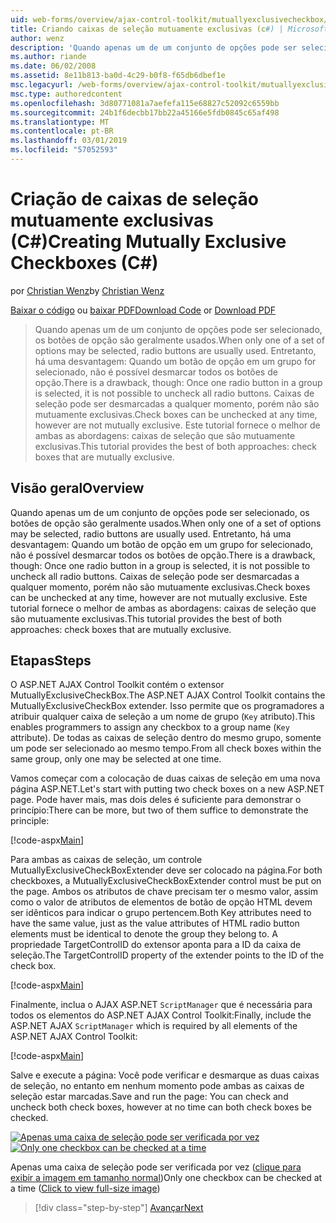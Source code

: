 ```yaml
---
uid: web-forms/overview/ajax-control-toolkit/mutuallyexclusivecheckbox/creating-mutually-exclusive-checkboxes-cs
title: Criando caixas de seleção mutuamente exclusivas (c#) | Microsoft Docs
author: wenz
description: 'Quando apenas um de um conjunto de opções pode ser selecionado, os botões de opção são geralmente usados. Entretanto, há uma desvantagem: Uma vez um botão de opção em um grupo é selecionado,...'
ms.author: riande
ms.date: 06/02/2008
ms.assetid: 8e11b813-ba0d-4c29-b0f8-f65db6dbef1e
msc.legacyurl: /web-forms/overview/ajax-control-toolkit/mutuallyexclusivecheckbox/creating-mutually-exclusive-checkboxes-cs
msc.type: authoredcontent
ms.openlocfilehash: 3d80771081a7aefefa115e68827c52092c6559bb
ms.sourcegitcommit: 24b1f6decbb17bb22a45166e5fdb0845c65af498
ms.translationtype: MT
ms.contentlocale: pt-BR
ms.lasthandoff: 03/01/2019
ms.locfileid: "57052593"
---
```

<a name="creating-mutually-exclusive-checkboxes-c"></a><span data-ttu-id="e797f-104">Criação de caixas de seleção mutuamente exclusivas (C#)</span><span class="sxs-lookup"><span data-stu-id="e797f-104">Creating Mutually Exclusive Checkboxes (C#)</span></span>
====================
<span data-ttu-id="e797f-105">por [Christian Wenz](https://github.com/wenz)</span><span class="sxs-lookup"><span data-stu-id="e797f-105">by [Christian Wenz](https://github.com/wenz)</span></span>

<span data-ttu-id="e797f-106">[Baixar o código](http://download.microsoft.com/download/9/3/f/93f8daea-bebd-4821-833b-95205389c7d0/MutuallyExclusiveCheckBox0.cs.zip) ou [baixar PDF](http://download.microsoft.com/download/b/6/a/b6ae89ee-df69-4c87-9bfb-ad1eb2b23373/mutuallyexclusivecheckbox0CS.pdf)</span><span class="sxs-lookup"><span data-stu-id="e797f-106">[Download Code](http://download.microsoft.com/download/9/3/f/93f8daea-bebd-4821-833b-95205389c7d0/MutuallyExclusiveCheckBox0.cs.zip) or [Download PDF](http://download.microsoft.com/download/b/6/a/b6ae89ee-df69-4c87-9bfb-ad1eb2b23373/mutuallyexclusivecheckbox0CS.pdf)</span></span>

> <span data-ttu-id="e797f-107">Quando apenas um de um conjunto de opções pode ser selecionado, os botões de opção são geralmente usados.</span><span class="sxs-lookup"><span data-stu-id="e797f-107">When only one of a set of options may be selected, radio buttons are usually used.</span></span> <span data-ttu-id="e797f-108">Entretanto, há uma desvantagem: Quando um botão de opção em um grupo for selecionado, não é possível desmarcar todos os botões de opção.</span><span class="sxs-lookup"><span data-stu-id="e797f-108">There is a drawback, though: Once one radio button in a group is selected, it is not possible to uncheck all radio buttons.</span></span> <span data-ttu-id="e797f-109">Caixas de seleção pode ser desmarcadas a qualquer momento, porém não são mutuamente exclusivas.</span><span class="sxs-lookup"><span data-stu-id="e797f-109">Check boxes can be unchecked at any time, however are not mutually exclusive.</span></span> <span data-ttu-id="e797f-110">Este tutorial fornece o melhor de ambas as abordagens: caixas de seleção que são mutuamente exclusivas.</span><span class="sxs-lookup"><span data-stu-id="e797f-110">This tutorial provides the best of both approaches: check boxes that are mutually exclusive.</span></span>


## <a name="overview"></a><span data-ttu-id="e797f-111">Visão geral</span><span class="sxs-lookup"><span data-stu-id="e797f-111">Overview</span></span>

<span data-ttu-id="e797f-112">Quando apenas um de um conjunto de opções pode ser selecionado, os botões de opção são geralmente usados.</span><span class="sxs-lookup"><span data-stu-id="e797f-112">When only one of a set of options may be selected, radio buttons are usually used.</span></span> <span data-ttu-id="e797f-113">Entretanto, há uma desvantagem: Quando um botão de opção em um grupo for selecionado, não é possível desmarcar todos os botões de opção.</span><span class="sxs-lookup"><span data-stu-id="e797f-113">There is a drawback, though: Once one radio button in a group is selected, it is not possible to uncheck all radio buttons.</span></span> <span data-ttu-id="e797f-114">Caixas de seleção pode ser desmarcadas a qualquer momento, porém não são mutuamente exclusivas.</span><span class="sxs-lookup"><span data-stu-id="e797f-114">Check boxes can be unchecked at any time, however are not mutually exclusive.</span></span> <span data-ttu-id="e797f-115">Este tutorial fornece o melhor de ambas as abordagens: caixas de seleção que são mutuamente exclusivas.</span><span class="sxs-lookup"><span data-stu-id="e797f-115">This tutorial provides the best of both approaches: check boxes that are mutually exclusive.</span></span>

## <a name="steps"></a><span data-ttu-id="e797f-116">Etapas</span><span class="sxs-lookup"><span data-stu-id="e797f-116">Steps</span></span>

<span data-ttu-id="e797f-117">O ASP.NET AJAX Control Toolkit contém o extensor MutuallyExclusiveCheckBox.</span><span class="sxs-lookup"><span data-stu-id="e797f-117">The ASP.NET AJAX Control Toolkit contains the MutuallyExclusiveCheckBox extender.</span></span> <span data-ttu-id="e797f-118">Isso permite que os programadores a atribuir qualquer caixa de seleção a um nome de grupo (`Key` atributo).</span><span class="sxs-lookup"><span data-stu-id="e797f-118">This enables programmers to assign any checkbox to a group name (`Key` attribute).</span></span> <span data-ttu-id="e797f-119">De todas as caixas de seleção dentro do mesmo grupo, somente um pode ser selecionado ao mesmo tempo.</span><span class="sxs-lookup"><span data-stu-id="e797f-119">From all check boxes within the same group, only one may be selected at one time.</span></span>

<span data-ttu-id="e797f-120">Vamos começar com a colocação de duas caixas de seleção em uma nova página ASP.NET.</span><span class="sxs-lookup"><span data-stu-id="e797f-120">Let's start with putting two check boxes on a new ASP.NET page.</span></span> <span data-ttu-id="e797f-121">Pode haver mais, mas dois deles é suficiente para demonstrar o princípio:</span><span class="sxs-lookup"><span data-stu-id="e797f-121">There can be more, but two of them suffice to demonstrate the principle:</span></span>

[!code-aspx[Main](creating-mutually-exclusive-checkboxes-cs/samples/sample1.aspx)]

<span data-ttu-id="e797f-122">Para ambas as caixas de seleção, um controle MutuallyExclusiveCheckBoxExtender deve ser colocado na página.</span><span class="sxs-lookup"><span data-stu-id="e797f-122">For both checkboxes, a MutuallyExclusiveCheckBoxExtender control must be put on the page.</span></span> <span data-ttu-id="e797f-123">Ambos os atributos de chave precisam ter o mesmo valor, assim como o valor de atributos de elementos de botão de opção HTML devem ser idênticos para indicar o grupo pertencem.</span><span class="sxs-lookup"><span data-stu-id="e797f-123">Both Key attributes need to have the same value, just as the value attributes of HTML radio button elements must be identical to denote the group they belong to.</span></span> <span data-ttu-id="e797f-124">A propriedade TargetControlID do extensor aponta para a ID da caixa de seleção.</span><span class="sxs-lookup"><span data-stu-id="e797f-124">The TargetControlID property of the extender points to the ID of the check box.</span></span>

[!code-aspx[Main](creating-mutually-exclusive-checkboxes-cs/samples/sample2.aspx)]

<span data-ttu-id="e797f-125">Finalmente, inclua o AJAX ASP.NET `ScriptManager` que é necessária para todos os elementos do ASP.NET AJAX Control Toolkit:</span><span class="sxs-lookup"><span data-stu-id="e797f-125">Finally, include the ASP.NET AJAX `ScriptManager` which is required by all elements of the ASP.NET AJAX Control Toolkit:</span></span>

[!code-aspx[Main](creating-mutually-exclusive-checkboxes-cs/samples/sample3.aspx)]

<span data-ttu-id="e797f-126">Salve e execute a página: Você pode verificar e desmarque as duas caixas de seleção, no entanto em nenhum momento pode ambas as caixas de seleção estar marcadas.</span><span class="sxs-lookup"><span data-stu-id="e797f-126">Save and run the page: You can check and uncheck both check boxes, however at no time can both check boxes be checked.</span></span>


<span data-ttu-id="e797f-127">[![Apenas uma caixa de seleção pode ser verificada por vez](creating-mutually-exclusive-checkboxes-cs/_static/image2.png)](creating-mutually-exclusive-checkboxes-cs/_static/image1.png)</span><span class="sxs-lookup"><span data-stu-id="e797f-127">[![Only one checkbox can be checked at a time](creating-mutually-exclusive-checkboxes-cs/_static/image2.png)](creating-mutually-exclusive-checkboxes-cs/_static/image1.png)</span></span>

<span data-ttu-id="e797f-128">Apenas uma caixa de seleção pode ser verificada por vez ([clique para exibir a imagem em tamanho normal](creating-mutually-exclusive-checkboxes-cs/_static/image3.png))</span><span class="sxs-lookup"><span data-stu-id="e797f-128">Only one checkbox can be checked at a time ([Click to view full-size image](creating-mutually-exclusive-checkboxes-cs/_static/image3.png))</span></span>

> [!div class="step-by-step"]
> [<span data-ttu-id="e797f-129">Avançar</span><span class="sxs-lookup"><span data-stu-id="e797f-129">Next</span></span>](creating-mutually-exclusive-checkboxes-vb.md)
